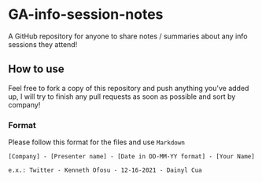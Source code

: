 # GA-info-session-notes

A GitHub repository for anyone to share notes / summaries about any info sessions they attend!

## How to use

Feel free to fork a copy of this repository and push anything you've added up, I will try to finish any pull requests as soon as possible and sort by company!

### Format

Please follow this format for the files and use `Markdown`

```
[Company] - [Presenter name] - [Date in DD-MM-YY format] - [Your Name]

e.x.: Twitter - Kenneth Ofosu - 12-16-2021 - Dainyl Cua
